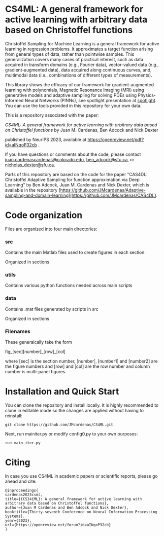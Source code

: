 # CS4ML: A general framework for active learning with arbitrary data based on Christoffel functions 

Christoffel Sampling for Machine Learning is a general framework for active learning in regression problems. It approximates a target function arising from general types of data, rather than pointwise samples. This generalization covers many cases of practical interest, such as data acquired in transform domains (e.g., Fourier data), vector-valued data (e.g., gradient-augmented data), data acquired along continuous curves, and, multimodal data (i.e., combinations of different types of measurements). 

This library shows the efficacy of our framework for gradient-augmented learning with polynomials, Magnetic Resonance Imaging (MRI) using generative models and adaptive sampling for solving PDEs using Physics-Informed Neural Networks (PINNs), see spotlight presentation at [spotlight](https://neurips.cc/virtual/2023/poster/71203). You can use the tools provided in this repository for your own data. 
 
This is a repository associated with the paper:

_CS4ML: A general framework for active learning with arbitrary data based on Christoffel functions_ by Juan M. Cardenas, Ben Adcock and Nick Dexter  

published by NeurIPS 2023, available at https://openreview.net/pdf?id=aINqoP32cb .

If you have questions or comments about the code, please contact [juan.cardenascardenas@colorado.edu](mailto:juan.cardenascardenas@colorado.edu?subject=[GitHub]%20Source%20Han%20Sans), [ben_adcock@sfu.ca](mailto:ben_adcock@sfu.ca?subject=[GitHub]%20Source%20Han%20Sans), or [nicholas_dexter@sfu.ca](mailto:nicholas_dexter@sfu.ca?subject=[GitHub]%20Source%20Han%20Sans).

Parts of this repository are based on the code for the paper "CAS4DL: Christoffel Adaptive Sampling for function approximation via Deep Learning" by Ben Adcock, Juan M. Cardenas and Nick Dexter,  which is available in the repository [https://github.com/JMcardenas/Adaptive-sampling-and-domain-learning](https://github.com/JMcardenas/CAS4DL). 

# Code organization 
Files are organized into four main directories:

### src 
Contains the main Matlab files used to create figures in each section

Organized in sections

### utils 
Contains various python functions needed across main scripts

### data 
Contains .mat files generated by scripts in src

Organized in sections

### Filenames

These generaically take the form 

fig_[sec][number]\_[row]_[col]

where [sec] is the section number, [number], [number1] and [number2] are the figure numbers and [row] and [col] are the row number and column number is multi-panel figures.

# Installation and Quick Start 

You can clone the repository and install locally. It is highly recommended to clone in editable mode so the changes are applied without having to reinstall:
 
```
git clone https://github.com/JMcardenas/CS4ML.git
```
Next, run mainiter.py or modify config0.py to your own purposes: 

```
run main_iter.py
```

# Citing 
In case you use CS4ML in academic papers or scientific reports, please go ahead and cite:

```
@inproceedings{
cardenas2023csml,
title={{CS}4{ML}: A general framework for active learning with arbitrary data based on Christoffel functions},
author={Juan M Cardenas and Ben Adcock and Nick Dexter},
booktitle={Thirty-seventh Conference on Neural Information Processing Systems},
year={2023},
url={https://openreview.net/forum?id=aINqoP32cb}
}
```
